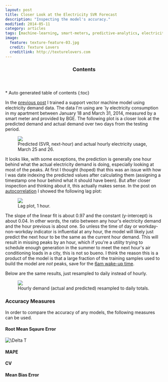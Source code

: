 ```yaml
---
layout: post
title: Closer Look at the Electricity SVR Forecast
description: "Inspecting the model's accuracy."
modified: 2014-05-11
category: articles
tags: [machine-learning, smart-meters, predictive-analytics, electricity, demand-side, support-vector-machine]
image:
  feature: texture-feature-03.jpg
  credit: Texture Lovers
  creditlink: http://texturelovers.com
---
```


<section id="table-of-contents" class="toc">
  <header>
    <h3>Contents</h3>
  </header>
<div id="drawer" markdown="1">
*  Auto generated table of contents
{:toc}
</div>
</section><!-- /#table-of-contents -->

In the <a href='{{ site.url }}/articles/Predicting-Energy-Use-with-Support-Vector-Machines'>previous post</a> I trained a support vector machine model using electricity demand data.  The data I'm using are `ly electricity consumption in my apartment between January 18 and March 31, 2014, measured by a smart meter and provided by BGE. The following plot is a closer look at the predicted demand and actual demand over two days from the testing period.

<figure>
  <a href="{{ site.url }}/images/SVM_predict_TS_zoom.png"><img src="{{ site.url }}/images/SVM_predict_TS_zoom.png"></a>
  <figcaption>Predicted (SVR, next-hour) and actual hourly electricity usage, March 25 and 26.</figcaption>
</figure>

It looks like, with some exceptions, the prediction is generally one hour behind what the actual electricity demand is doing, especially looking at most of the peaks.  At first I thought (hoped) that this was an issue with how I was date indexing the predicted values after calculating them (assigning a timestamp one hour behind what it should have been). But after closer inspection and thinking about it, this actually makes sense.  In the post on <a href='{{ site.url }}/articles/Autocorrelation'>autocorrelation</a> I showed the following lag plot: 

<figure>
  <a href="{{ site.url }}/images/Elec_Lag_1hour.png"><img src="{{ site.url }}/images/Elec_Lag_1hour.png"></a>
  <figcaption>Lag plot, 1 hour.</figcaption>
</figure>

The slope of the linear fit is about 0.97 and the constant (y-intercept) is about 0.04.  In other words, the ratio between any hour's electricity demand and the hour previous is about one.  So unless the time of day or workday-non-workday indicator is influential at any hour, the model will likely just predict the next hour to be the same as the current hour demand.  This will result in missing peaks by an hour, which if you're a utility trying to schedule enough generation in the summer to meet the next hour's air conditioning loads in a city, this is not so bueno.  I think the reason this is a product of the model is that a large fraction of the training samples used to build the model are *not* peaks, save for the <a href='{{ site.url }}/articles/Guess-What-Time-Justin-Wakes-Up'>6am wake-up time</a>. 

Below are the same results, just resampled to daily instead of hourly.

<figure>
  <a href="{{ site.url }}/images/SVM_predict_DailyTotal.png"><img src="{{ site.url }}/images/SVM_predict_DailyTotal.png"></a>
  <figcaption>Hourly demand (actual and predicted) resampled to daily totals.</figcaption>
</figure>

### Accuracy Measures

In order to compare the accuracy of any models, the following measures can be used.

#### Root Mean Sqaure Error

<img src="http://latex.codecogs.com/png.latex?\Delta T" alt="\Delta T"/>

#### MAPE

#### CV

#### Mean Bias Error


